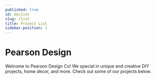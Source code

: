 ```yaml
---
published: true
id: doclist
slug: /list
title: Project List
sidebar-position: 1
---
```


# Pearson Design

Welcome to Pearson Design Co!  We special in unique and creative DIY projects, home decor, and more.  Check out some of our projects below.